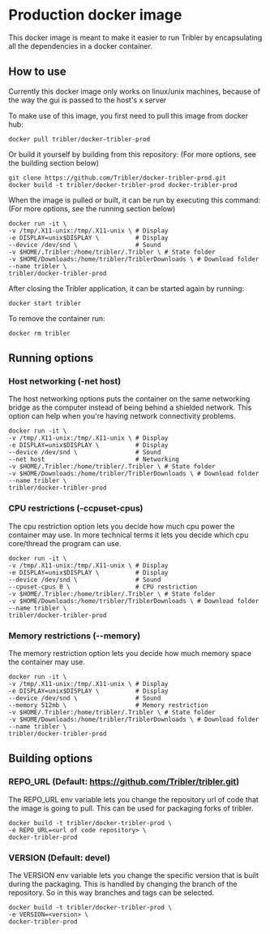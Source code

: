 # Production docker image
This docker image is meant to make it easier to run Tribler by encapsulating
all the dependencies in a docker container.

## How to use
Currently this docker image only works on linux/unix machines, because of the way the gui is passed to the host's x server

To make use of this image, you first need to pull this image from docker hub:
```shell
docker pull tribler/docker-tribler-prod
```
 
Or build it yourself by building from this repository:
(For more options, see the building section below)
```shell 
git clone https://github.com/Tribler/docker-tribler-prod.git
docker build -t tribler/docker-tribler-prod docker-tribler-prod
```

When the image is pulled or built, it can be run by executing this command:
(For more options, see the running section below)
```shell
docker run -it \
-v /tmp/.X11-unix:/tmp/.X11-unix \ # Display
-e DISPLAY=unix$DISPLAY \          # Display
--device /dev/snd \                # Sound
-v $HOME/.Tribler:/home/tribler/.Tribler \ # State folder
-v $HOME/Downloads:/home/tribler/TriblerDownloads \ # Download folder
--name tribler \
tribler/docker-tribler-prod
```

After closing the Tribler application, it can be started again by running:
```shell
docker start tribler
```

To remove the container run:
```shell
docker rm tribler
```

## Running options
### Host networking (-net host)
The host networking options puts the container on the same networking bridge as the computer instead of being behind a shielded network. This option can help when you're having network connectivity problems.

```shell
docker run -it \
-v /tmp/.X11-unix:/tmp/.X11-unix \ # Display
-e DISPLAY=unix$DISPLAY \          # Display
--device /dev/snd \                # Sound
--net host                         # Networking
-v $HOME/.Tribler:/home/tribler/.Tribler \ # State folder
-v $HOME/Downloads:/home/tribler/TriblerDownloads \ # Download folder
--name tribler \
tribler/docker-tribler-prod
```

### CPU restrictions (-ccpuset-cpus)
The cpu restriction option lets you decide how much cpu power the container may use. In more technical terms it lets you decide which cpu core/thread the program can use.

```shell
docker run -it \
-v /tmp/.X11-unix:/tmp/.X11-unix \ # Display
-e DISPLAY=unix$DISPLAY \          # Display
--device /dev/snd \                # Sound
--cpuset-cpus 0 \                  # CPU restriction
-v $HOME/.Tribler:/home/tribler/.Tribler \ # State folder
-v $HOME/Downloads:/home/tribler/TriblerDownloads \ # Download folder
--name tribler \
tribler/docker-tribler-prod
```

### Memory restrictions (--memory)
The memory restriction option lets you decide how much memory space the container may use.

```shell
docker run -it \
-v /tmp/.X11-unix:/tmp/.X11-unix \ # Display
-e DISPLAY=unix$DISPLAY \          # Display
--device /dev/snd \                # Sound
--memory 512mb \                   # Memory restriction
-v $HOME/.Tribler:/home/tribler/.Tribler \ # State folder
-v $HOME/Downloads:/home/tribler/TriblerDownloads \ # Download folder
--name tribler \
tribler/docker-tribler-prod
```

## Building options
### REPO_URL (Default: https://github.com/Tribler/tribler.git)
The REPO_URL env variable lets you change the repository url of code that the image is going to pull. This can be used for packaging forks of tribler.

```shell
docker build -t tribler/docker-tribler-prod \
-e REPO_URL=<url of code repository> \
docker-tribler-prod
```

### VERSION (Default: devel)
The VERSION env variable lets you change the specific version that is built during the packaging. This is handled by changing the branch of the repository. So in this way branches and tags can be selected.

```shell
docker build -t tribler/docker-tribler-prod \
-e VERSION=<version> \
docker-tribler-prod
```
